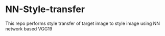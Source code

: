 # NN-Style-transfer
This repo performs style transfer of target image to style image using NN network based VGG19
